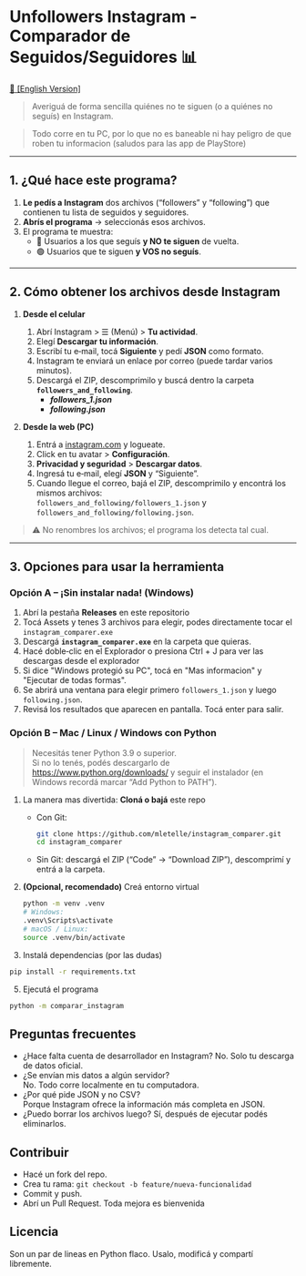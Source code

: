 # Unfollowers Instagram - Comparador de Seguidos/Seguidores 📊
[ 📑 [English Version]](https://github.com/mletelle/instagram_comparer/blob/main/README.en.md)
> Averiguá de forma sencilla quiénes no te siguen (o a quiénes no seguís) en Instagram.

> Todo corre en tu PC, por lo que no es baneable ni hay peligro de que roben tu informacion (saludos para las app de PlayStore)

---

## 1. ¿Qué hace este programa?

1. **Le pedís a Instagram** dos archivos (“followers” y “following”) que contienen tu lista de seguidos y seguidores.  
2. **Abrís el programa** → seleccionás esos archivos.  
3. El programa te muestra:  
   * 🔴 Usuarios a los que seguís **y NO te siguen** de vuelta.  
   * 🟢 Usuarios que te siguen **y VOS no seguís**.

---

## 2. Cómo obtener los archivos desde Instagram

1. **Desde el celular**  
   1. Abrí Instagram >  ☰  (Menú) > **Tu actividad**.  
   2. Elegí **Descargar tu información**.  
   3. Escribí tu e‑mail, tocá **Siguiente** y pedí **JSON** como formato.  
   4. Instagram te enviará un enlace por correo (puede tardar varios minutos).  
   5. Descargá el ZIP, descomprimilo y buscá dentro la carpeta **`followers_and_following`**.  
      * ***followers_1.json***  
      * ***following.json***

2. **Desde la web (PC)**  
   1. Entrá a [instagram.com](https://instagram.com) y logueate.  
   2. Click en tu avatar > **Configuración**.  
   3. **Privacidad y seguridad** > **Descargar datos**.  
   4. Ingresá tu e‑mail, elegí **JSON** y “Siguiente”.  
   5. Cuando llegue el correo, bajá el ZIP, descomprimilo y encontrá los mismos archivos:  
      `followers_and_following/followers_1.json` y `followers_and_following/following.json`.

> ⚠️ No renombres los archivos; el programa los detecta tal cual.

---

## 3. Opciones para usar la herramienta

### Opción A – ¡Sin instalar nada! (Windows)

1. Abrí la pestaña **Releases** en este repositorio
2. Tocá Assets y tenes 3 archivos para elegir, podes directamente tocar el `instagram_comparer.exe`
3. Descargá **`instagram_comparer.exe`** en la carpeta que quieras.
4. Hacé doble‑clic en el Explorador o presiona Ctrl + J para ver las descargas desde el explorador
5. Si dice "Windows protegió su PC", tocá en "Mas informacion" y "Ejecutar de todas formas".
6. Se abrirá una ventana para elegir primero `followers_1.json` y luego `following.json`.  
7. Revisá los resultados que aparecen en pantalla. Tocá enter para salir. 

### Opción B – Mac / Linux / Windows con Python

> Necesitás tener Python 3.9 o superior.  
> Si no lo tenés, podés descargarlo de <https://www.python.org/downloads/> y seguir el instalador (en Windows recordá marcar “Add Python to PATH”).

1. La manera mas divertida: **Cloná o bajá** este repo  
   * Con Git:  
     ```bash
     git clone https://github.com/mletelle/instagram_comparer.git
     cd instagram_comparer
     ```  
   * Sin Git: descargá el ZIP (“Code” → “Download ZIP”), descomprimí y entrá a la carpeta.

2. **(Opcional, recomendado)** Creá entorno virtual  
   ```bash
   python -m venv .venv
   # Windows:
   .venv\Scripts\activate
   # macOS / Linux:
   source .venv/bin/activate

3. Instalá dependencias (por las dudas)
```bash
pip install -r requirements.txt
````
5. Ejecutá el programa
````bash
python -m comparar_instagram
````

## Preguntas frecuentes
- ¿Hace falta cuenta de desarrollador en Instagram?
No. Solo tu descarga de datos oficial.
- ¿Se envían mis datos a algún servidor?	
No. Todo corre localmente en tu computadora.
- ¿Por qué pide JSON y no CSV?	
Porque Instagram ofrece la información más completa en JSON.
- ¿Puedo borrar los archivos luego?
Sí, después de ejecutar podés eliminarlos.

## Contribuir
- Hacé un fork del repo.
- Crea tu rama: `git checkout -b feature/nueva-funcionalidad`
- Commit y push.
- Abrí un Pull Request. Toda mejora es bienvenida

## Licencia
Son un par de lineas en Python flaco. Usalo, modificá y compartí libremente.
